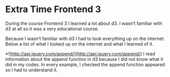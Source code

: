# Extra Time Frontend 3

During the course Frontend 3 I learned a lot about d3. I wasn’t familiar with d3 at all so it was a very educational course.

Because I wasn’t familiar with d3 I had to look everything up on the internet. Below a list of what I looked up on the internet and what I learned of it.

*![http://api.jquery.com/append/](http://api.jquery.com/append/) I read information about the append function in d3 because I did not know what it did in my codes. In every example, I checked the append function appeared so I had to understand it. 

